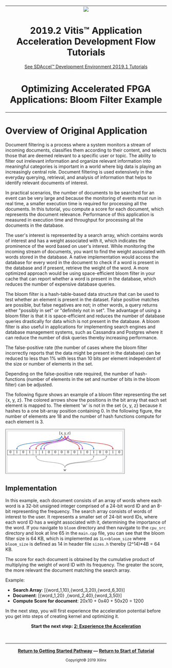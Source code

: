 ﻿<table>
 <tr>
   <td align="center"><img src="https://www.xilinx.com/content/dam/xilinx/imgs/press/media-kits/corporate/xilinx-logo.png" width="30%"/><h1>2019.2 Vitis™ Application Acceleration Development Flow Tutorials</h1>
   <a href="https://github.com/Xilinx/SDAccel-Tutorials/branches/all">See SDAccel™ Development Environment 2019.1 Tutorials</a>
   </td>
 </tr>
 <tr>
 <td align="center"><h1>Optimizing Accelerated FPGA Applications: Bloom Filter Example
 </td>
 </tr>
</table>

# Overview of Original Application


Document filtering is a process where a system monitors a stream of incoming documents, classifies them according to their content, and selects those that are deemed relevant to a specific user or topic. The ability to filter out irrelevant information and organize relevant information into meaningful categories is important in a world where big data is playing an increasingly central role. Document filtering is used extensively in the everyday querying, retrieval, and analysis of information that helps to identify relevant documents of interest.

 In practical scenarios, the number of documents to be searched for an event can be very large and because the monitoring of events must run in real time, a smaller execution time is required for processing all the documents. In this tutorial, you compute a score for each document, which represents the document relevance. Performance of this application is measured in execution time and throughput for processing all the documents in the database.

 The user's interest is represented by a search array, which contains words of interest and has a weight associated with it, which indicates the prominence of the word based on user's interest. While monitoring the incoming stream of documents, you want to find the weight associated with words stored in the database. A native implementation would access the database for every word in the document to check if a word is present in the database and if present, retrieve the weight of the word. A more optimized approach would be using space-efficient bloom filter in your cache that can report whether a word is present in the database, which reduces the number of expensive database queries.

The bloom filter is a hash-table-based data structure that can be used to test whether an element is present in the dataset. False positive matches are possible, but false negatives are not; in other words, a query returns either "possibly in set" or "definitely not in set". The advantage of using a bloom filter is that it is space-efficient and reduces the number of database queries drastically for data which is not present in the database. A bloom filter is also useful in applications for implementing search engines and database management systems, such as Cassandra and Postgres where it can reduce the number of disk queries thereby increasing performance.

The false-positive rate (the number of cases where the bloom filter incorrectly reports that the data might be present in the database) can be reduced to less than 1% with less than 10 bits per element independent of the size or number of elements in the set.

Depending on the false-positive rate required, the number of hash-functions (number of elements in the set and number of bits in the bloom filter) can be adjusted.

The following figure shows an example of a bloom filter representing the set {x, y, z}. The colored arrows show the positions in the bit array that each set element is mapped to. The element 'w' is not in the set {x, y, z} because it hashes to a one bit-array position containing 0. In the following figure, the number of elements are 18 and the number of hash functions compute for each element is 3.

![](./images/bloom.PNG)

## Implementation

In this example, each document consists of an array of words where each word is a 32-bit unsigned integer comprised of a 24-bit word ID and an 8-bit representing the frequency. The search array consists of words of interest to the user. It represents a smaller set of 24-bit word IDs, where each word ID has a weight associated with it, determining the importance of the word. If you navigate to `bloom` directory and then navigate to the `cpu_src` directory and look at line 65 in the `main.cpp` file, you can see that the bloom filter size is 64 KB, which is implemented as `1L<<bloom_size` where `bloom_size` is defined as 14 in header file `sizes.h` thereby (2^14)*4B = 64 KB.

The score for each document is obtained by the cumulative product of multiplying the weight of word ID with its frequency. The greater the score, the more relevant the document matching the search array.

Example:

* **Search Array**: [{word_1,10},{word_3,20},{word_6,30}]
* **Document**: [{word_1,20} ,{word_2,40},{word_3,50}]
* **Compute Score for document**:  20x10 + 0x40 + 50x20 = 1200

In the next step, you will first experience the acceleration potential before you get into steps of creating kernel and optimizing it.

<p align="center"><b>
Start the next step: <a href="./2_experience-acceleration.md">2: Experience the Acceleration </a>
</b></p>

</br>
<hr/>
<p align="center"><b><a href="/docs/vitis-getting-started/">Return to Getting Started Pathway</a> — <a href="./README.md">Return to Start of Tutorial</a></b></p>

<p align="center"><sup>Copyright&copy; 2019 Xilinx</sup></p>

